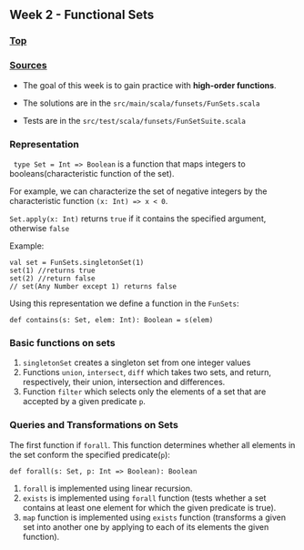 ## Week 2 - Functional Sets
### [Top](/README.md)
### [Sources](/2-funsets/src/main/scala/funsets/FunSets.scala)
* The goal of this week is to gain practice with **high-order functions**.

* The solutions are in the ```src/main/scala/funsets/FunSets.scala```

* Tests are in the ```src/test/scala/funsets/FunSetSuite.scala```

### Representation

``` type Set = Int => Boolean``` is a function that maps integers to booleans(characteristic function of the set).

For example, we can characterize the set of negative integers by the characteristic function ```(x: Int) => x < 0```.

```Set.apply(x: Int)``` returns ```true``` if it contains the specified argument, otherwise ```false```

Example:

```
val set = FunSets.singletonSet(1)
set(1) //returns true
set(2) //return false
// set(Any Number except 1) returns false
```

Using this representation we define a function in the ```FunSets```:
```
def contains(s: Set, elem: Int): Boolean = s(elem)
```

### Basic functions on sets

1. ```singletonSet``` creates a singleton set from one integer values
2. Functions ```union```, ```intersect```, ```diff``` which takes two sets, and return, respectively, their union, intersection and differences. 
3. Function ```filter``` which selects only the elements of a set that are accepted by a given predicate ```p```.

### Queries and Transformations on Sets

The first function if ```forall```. This function determines whether all elements in the set conform the specified predicate(```p```):
```
def forall(s: Set, p: Int => Boolean): Boolean
```

1. ```forall``` is implemented using linear recursion.
2. ```exists``` is implemented using ```forall``` function (tests whether a set contains at least one element for which the given predicate is true).
3. ```map``` function is implemented using ```exists``` function (transforms a given set into another one by applying to each of its elements the given function).

